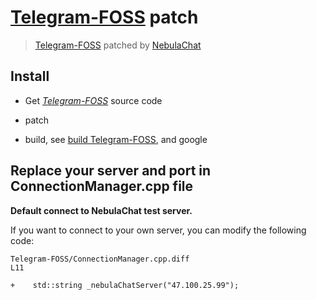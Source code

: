 # [Telegram-FOSS](https://github.com/Telegram-FOSS-Team/Telegram-FOSS) patch
> [Telegram-FOSS](https://github.com/Telegram-FOSS-Team/Telegram-FOSS) patched by [NebulaChat](https://nebula.chat)

## Install

- Get *[Telegram-FOSS](https://github.com/Telegram-FOSS-Team/Telegram-FOSS)* source code

- patch

- build, see [build Telegram-FOSS](https://github.com/Telegram-FOSS-Team/Telegram-FOSS/blob/master/README.md), and google

## Replace your server and port in ConnectionManager.cpp file

**Default connect to NebulaChat test server.**

If you want to connect to your own server, you can modify the following code:

```
Telegram-FOSS/ConnectionManager.cpp.diff
L11

+    std::string _nebulaChatServer("47.100.25.99");

```
